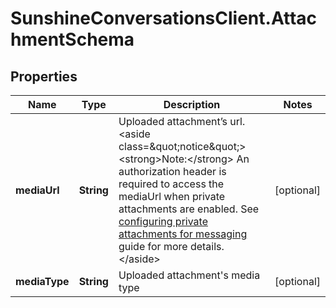 # SunshineConversationsClient.AttachmentSchema

## Properties

Name | Type | Description | Notes
------------ | ------------- | ------------- | -------------
**mediaUrl** | **String** | Uploaded attachment’s url.  &lt;aside class&#x3D;\&quot;notice\&quot;&gt;&lt;strong&gt;Note:&lt;/strong&gt; An authorization header is required to access the mediaUrl when private attachments are enabled. See [configuring private attachments for messaging](https://developer.zendesk.com/documentation/zendesk-web-widget-sdks/messaging_private_attachments/) guide for more details.&lt;/aside&gt;  | [optional] 
**mediaType** | **String** | Uploaded attachment&#39;s media type | [optional] 


